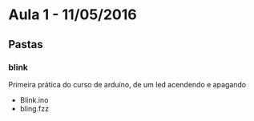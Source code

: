 # Aula 1 - 11/05/2016

## Pastas

### blink

Primeira prática do curso de arduino, de um led acendendo e apagando   

* Blink.ino
* bling.fzz 
